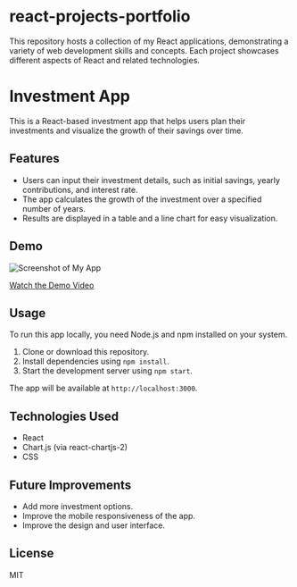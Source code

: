 # react-projects-portfolio
This repository hosts a collection of my React applications, demonstrating a variety of web development skills and concepts. Each project showcases different aspects of React and related technologies.

# Investment App

This is a React-based investment app that helps users plan their investments and visualize the growth of their savings over time.

## Features

- Users can input their investment details, such as initial savings, yearly contributions, and interest rate.
- The app calculates the growth of the investment over a specified number of years.
- Results are displayed in a table and a line chart for easy visualization.

## Demo

![Screenshot of My App](./screenshot.png)

[Watch the Demo Video](https://youtu.be/your-video-id)

## Usage

To run this app locally, you need Node.js and npm installed on your system. 

1. Clone or download this repository.
2. Install dependencies using `npm install`.
3. Start the development server using `npm start`.

The app will be available at `http://localhost:3000`.

## Technologies Used

- React
- Chart.js (via react-chartjs-2)
- CSS

## Future Improvements

- Add more investment options.
- Improve the mobile responsiveness of the app.
- Improve the design and user interface.

## License

MIT

